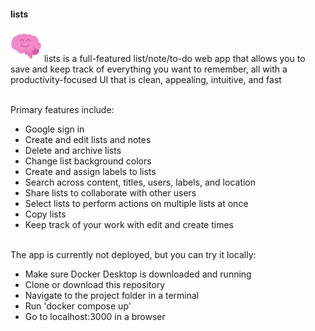 #### lists

<img src="resources/img/brain.png" width="50px"/>  
lists is a full-featured list/note/to-do web app that allows you to save and keep track of everything you want to remember, all with a productivity-focused UI that is clean, appealing, intuitive, and fast
<br><br>

Primary features include:  
- Google sign in
- Create and edit lists and notes
- Delete and archive lists
- Change list background colors
- Create and assign labels to lists
- Search across content, titles, users, labels, and location
- Share lists to collaborate with other users
- Select lists to perform actions on multiple lists at once
- Copy lists
- Keep track of your work with edit and create times
<br><br>

The app is currently not deployed, but you can try it locally:  
- Make sure Docker Desktop is downloaded and running
- Clone or download this repository
- Navigate to the project folder in a terminal
- Run 'docker compose up'
- Go to localhost:3000 in a browser
